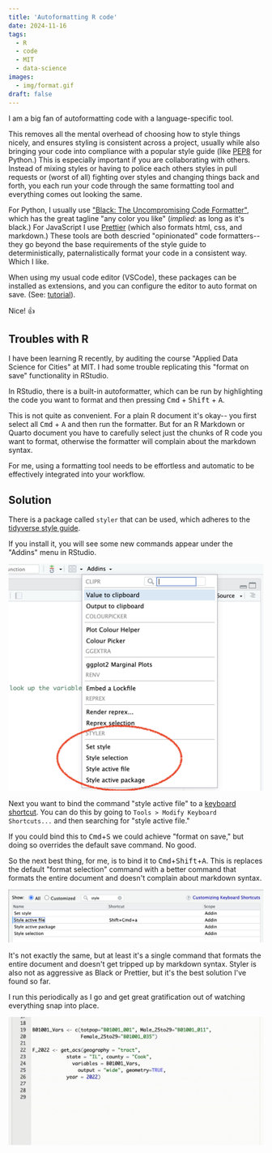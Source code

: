 ```yaml
---
title: 'Autoformatting R code'
date: 2024-11-16
tags:
  - R
  - code
  - MIT
  - data-science
images:
  - img/format.gif
draft: false
---
```


I am a big fan of autoformatting code with a language-specific tool.

This removes all the mental overhead of choosing how to style things nicely, and ensures styling is consistent across a project, usually while also bringing your code into compliance with a popular style guide (like [PEP8](https://peps.python.org/pep-0008/) for Python.) This is especially important if you are collaborating with others. Instead of mixing styles or having to police each others styles in pull requests or (worst of all) fighting over styles and changing things back and forth, you each run your code through the same formatting tool and everything comes out looking the same.

For Python, I usually use ["Black: The Uncompromising Code Formatter"](https://black.readthedocs.io/en/stable/index.html), which has the great tagline "any color you like" (_implied_: as long as it's black.) For JavaScript I use [Prettier](https://prettier.io/) (which also formats html, css, and markdown.) These tools are both descried "opinionated" code formatters-- they go beyond the base requirements of the style guide to deterministically, paternalistically format your code in a consistent way. Which I like.

When using my usual code editor (VSCode), these packages can be installed as extensions, and you can configure the editor to auto format on save. (See: [tutorial](https://www.digitalocean.com/community/tutorials/how-to-format-code-with-prettier-in-visual-studio-code)).

Nice! 👍

## Troubles with R

I have been learning R recently, by auditing the course "Applied Data Science for Cities" at MIT. I had some trouble replicating this "format on save" functionality in RStudio.

In RStudio, there is a built-in autoformatter, which can be run by highlighting the code you want to format and then pressing <kbd>Cmd</kbd> + <kbd>Shift</kbd> + <kbd>A</kbd>.

This is not quite as convenient. For a plain R document it's okay-- you first select all <kbd>Cmd</kbd> + <kbd>A</kbd> and then run the formatter. But for an R Markdown or Quarto document you have to carefully select just the chunks of R code you want to format, otherwise the formatter will complain about the markdown syntax.

For me, using a formatting tool needs to be effortless and automatic to be effectively integrated into your workflow.

## Solution

There is a package called `styler` that can be used, which adheres to the [tidyverse style guide](https://style.tidyverse.org/).

If you install it, you will see some new commands appear under the "Addins" menu in RStudio.

![Screenshot of the RStudio addins menu, where the styler commands are visible.](img/addins.png)

Next you want to bind the command "style active file" to a [keyboard shortcut](https://support.posit.co/hc/en-us/articles/206382178-Customizing-Keyboard-Shortcuts-in-the-RStudio-IDE). You can do this by going to `Tools > Modify Keyboard Shortcuts...` and then searching for "style active file."

If you could bind this to <kbd>Cmd</kbd>+<kbd>S</kbd> we could achieve "format on save," but doing so overrides the default save command. No good.

So the next best thing, for me, is to bind it to <kbd>Cmd</kbd>+<kbd>Shift</kbd>+<kbd>A</kbd>. This is replaces the default "format selection" command with a better command that formats the entire document and doesn't complain about markdown syntax.

![Screenshot of the RStudio keyboard shortcuts menu, where the styler command is visible.](img/shortcut.png)

It's not exactly the same, but at least it's a single command that formats the entire document and doesn't get tripped up by markdown syntax. Styler is also not as aggressive as Black or Prettier, but it's the best solution I've found so far.

I run this periodically as I go and get great gratification out of watching everything snap into place.

![Example of running the formatter](img/format.gif)
